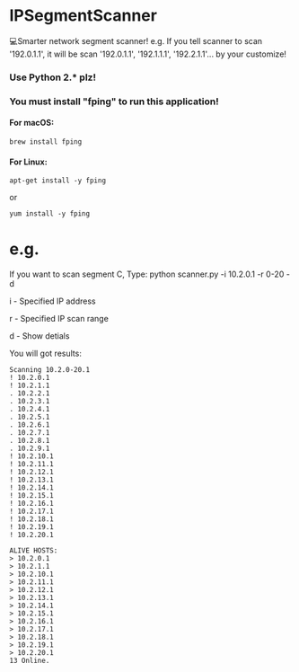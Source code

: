 # IPSegmentScanner
:computer:Smarter network segment scanner! e.g. If you tell scanner to scan '192.0.1.1', it will be scan '192.0.1.1', '192.1.1.1', '192.2.1.1'... by your customize!

### Use Python 2.* plz!

### You must install "fping" to run this application!

#### For macOS:
```
brew install fping
```

#### For Linux:

```
apt-get install -y fping
```

or

```
yum install -y fping
```

# e.g.

If you want to scan segment C, Type:
python scanner.py -i 10.2.0.1 -r 0-20 -d

i - Specified IP address

r - Specified IP scan range

d - Show detials

You will got results:

```
Scanning 10.2.0-20.1
! 10.2.0.1
! 10.2.1.1
. 10.2.2.1
. 10.2.3.1
. 10.2.4.1
. 10.2.5.1
. 10.2.6.1
. 10.2.7.1
. 10.2.8.1
. 10.2.9.1
! 10.2.10.1
! 10.2.11.1
! 10.2.12.1
! 10.2.13.1
! 10.2.14.1
! 10.2.15.1
! 10.2.16.1
! 10.2.17.1
! 10.2.18.1
! 10.2.19.1
! 10.2.20.1

ALIVE HOSTS:
> 10.2.0.1
> 10.2.1.1
> 10.2.10.1
> 10.2.11.1
> 10.2.12.1
> 10.2.13.1
> 10.2.14.1
> 10.2.15.1
> 10.2.16.1
> 10.2.17.1
> 10.2.18.1
> 10.2.19.1
> 10.2.20.1
13 Online.
```
